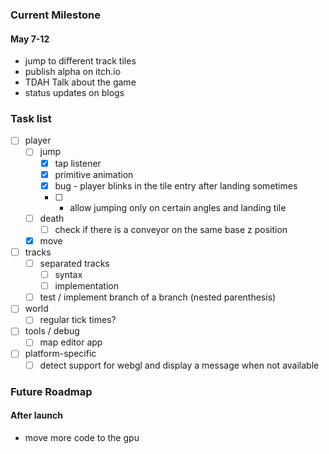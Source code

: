 ### Current Milestone

#### May 7-12
- jump to different track tiles
- publish alpha on itch.io
- TDAH Talk about the game
- status updates on blogs

### Task list

- [ ] player
    - [ ] jump
        - [x] tap listener
        - [x] primitive animation
        - [x] bug - player blinks in the tile entry after landing sometimes
        - [ ] * allow jumping only on certain angles and landing tile
    - [ ] death
        - [ ] check if there is a conveyor on the same base z position
    - [x] move
- [ ] tracks
    - [ ] separated tracks
        - [ ] syntax
        - [ ] implementation
    - [ ] test / implement branch of a branch (nested parenthesis)
- [ ] world
    - [ ] regular tick times?
- [ ] tools / debug
    - [ ] map editor app
- [ ] platform-specific
    - [ ] detect support for webgl and display a message when not available

### Future Roadmap

#### After launch

- move more code to the gpu
